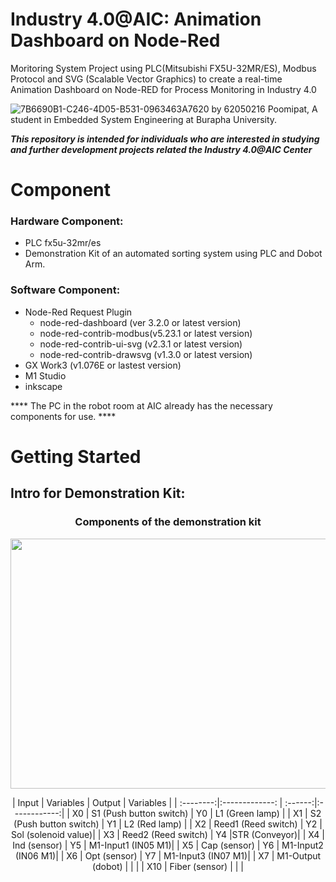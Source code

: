 # Industry 4.0@AIC: Animation Dashboard on Node-Red 
Moritoring System Project using PLC(Mitsubishi FX5U-32MR/ES), Modbus Protocol and SVG (Scalable Vector Graphics) to create a real-time Animation Dashboard on Node-RED for Process Monitoring in Industry 4.0 


![7B6690B1-C246-4D05-B531-0963463A7620](https://user-images.githubusercontent.com/81687385/230735958-67c18a5b-b558-4601-888c-ad535a7204b3.jpg)
by 62050216 Poomipat, A student in Embedded System Engineering at Burapha University.

*****This repository is intended for individuals who are interested in studying and further development projects related the Industry 4.0@AIC Center*****

# Component
### Hardware Component:
 * PLC fx5u-32mr/es
 * Demonstration Kit of an automated sorting system using PLC and Dobot Arm. 

### Software Component:
 * Node-Red
   Request Plugin
     * node-red-dashboard (ver 3.2.0 or latest version)
     * node-red-contrib-modbus(v5.23.1 or latest version)
     * node-red-contrib-ui-svg (v2.3.1 or latest version)
     * node-red-contrib-drawsvg (v1.3.0 or latest version)
 * GX Work3 (v1.076E or lastest version)
 * M1 Studio
 * inkscape
 
**** The PC in the robot room at AIC already has the necessary components for use. ****

# Getting Started
## Intro for Demonstration Kit:
<h3 align="center">
   Components of the demonstration kit
</h3>
<p align="center">
  <img width="654" height="400" src="https://user-images.githubusercontent.com/81687385/230772294-ab6d88d9-659f-4887-b0fe-5f68f8c81a20.jpg">
</p>


<div align="center">
|   Input  |  Variables            | Output |  Variables  |
| :--------:|:-------------:        | :------:|:------------:|
|    X0    | S1 (Push button switch) |   Y0   | L1 (Green lamp) |
|    X1    | S2 (Push button switch) |   Y1   | L2 (Red lamp)   |
|    X2    | Reed1 (Reed switch)     |   Y2   | Sol (solenoid value)|
|    X3    | Reed2 (Reed switch)     |   Y4   |STR (Conveyor)|
|    X4    | Ind (sensor)            |   Y5   | M1-Input1 (IN05 M1)|
|    X5    | Cap (sensor)            |   Y6   | M1-Input2 (IN06 M1)|
|    X6    | Opt (sensor)            |   Y7   | M1-Input3 (IN07 M1)|
|    X7    | M1-Output (dobot)       |        |             |
|    X10   | Fiber (sensor)          |        |             |
</div>











